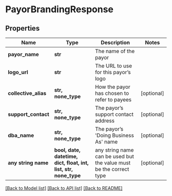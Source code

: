 # PayorBrandingResponse


## Properties
Name | Type | Description | Notes
------------ | ------------- | ------------- | -------------
**payor_name** | **str** | The name of the payor | 
**logo_url** | **str** | The URL to use for this payor’s logo | 
**collective_alias** | **str, none_type** | How the payor has chosen to refer to payees | [optional] 
**support_contact** | **str, none_type** | The payor’s support contact address | [optional] 
**dba_name** | **str, none_type** | The payor’s &#39;Doing Business As&#39; name | [optional] 
**any string name** | **bool, date, datetime, dict, float, int, list, str, none_type** | any string name can be used but the value must be the correct type | [optional]

[[Back to Model list]](../README.md#documentation-for-models) [[Back to API list]](../README.md#documentation-for-api-endpoints) [[Back to README]](../README.md)



